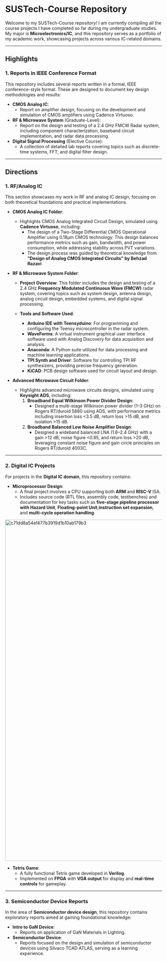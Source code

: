 # SUSTech-Course Repository

Welcome to my SUSTech-Course repository! I am currently compiling all the course projects I have completed so far during my undergraduate studies. My major is **Microelectronics/IC**, and this repository serves as a portfolio of my academic work, showcasing projects across various IC-related domains.

---

## Highlights

### **1. Reports in IEEE Conference Format**
This repository includes several reports written in a formal, IEEE conference-style format. These are designed to document key design methodologies and results:
- **CMOS Analog IC**: 
  - Report on amplifier design, focusing on the development and simulation of CMOS amplifiers using Cadence Virtuoso.
- **RF & Microwave System** (Graduate-Level): 
  - Report on the design and testing of a 2.4 GHz FMCW Radar system, including component characterization, baseband circuit implementation, and radar data processing.
- **Digital Signal Processing** (Elective Course): 
  - A collection of detailed lab reports covering topics such as discrete-time systems, FFT, and digital filter design.

---

## Directions
### **1. RF/Analog IC**
This section showcases my work in RF and analog IC design, focusing on both theoretical foundations and practical implementations.

- **CMOS Analog IC Folder**:
   - Highlights CMOS Analog Integrated Circuit Design, simulated using **Cadence Virtuoso**, including:
      - The design of a Two-Stage Differential CMOS Operational Amplifier using 0.18µm CMOS technology. This design balances performance metrics such as gain, bandwidth, and power consumption, while addressing stability across PVT variations.
      - The design process was guided by theoretical knowledge from **"Design of Analog CMOS Integrated Circuits" by Behzad Razavi**
- **RF & Microwave System Folder**:
  - **Project Overview**: This folder includes the design and testing of a 2.4 GHz **Frequency Modulated Continuous Wave (FMCW)** radar system, covering topics such as system design, antenna design, analog circuit design, embedded systems, and digital signal processing.

  - **Tools and Software Used**:
    - **Arduino IDE with Teensyduino**: For programming and configuring the Teensy microcontroller in the radar system.
    - **WaveForms**: A virtual instrument graphical user interface software used with Analog Discovery for data acquisition and analysis.
    - **Anaconda**: A Python suite utilized for data processing and machine learning applications.
    - **TPI Synth and Driver**: Software for controlling TPI RF synthesizers, providing precise frequency generation.
    - **KiCAD**: PCB design software used for circuit layout and design.



- **Advanced Microwave Circuit Folder**:
  - Highlights advanced microwave circuits designs, simulated using **Keysight ADS**, including:
    1. **Broadband Equal Wilkinson Power Divider Design**:
       - Designed a multi-stage Wilkinson power divider (1–3 GHz) on Rogers RT/duroid 5880 using ADS, with performance metrics including insertion loss <3.5 dB, return loss >15 dB, and isolation >15 dB.
    2. **Broadband Balanced Low Noise Amplifier Design**:
       - Designed a wideband balanced LNA (1.6–2.4 GHz) with a gain >12 dB, noise figure <0.85, and return loss >20 dB, leveraging constant noise figure and gain circle principles on Rogers RT/duroid 4003C.

---
### **2. Digital IC Projects**
For projects in the **Digital IC domain**, this repository contains:
- **Microprocessor Design**: 
  - A final project involves a CPU supporting both **ARM** and **RISC-V** ISA.
  - Includes source code (RTL files, assembly code, testbenches) and documentation for key tasks such as **five-stage pipeline processor with Hazard Unit**, **Floating-point Unit**,**instruction set expansion**, and **multi-cycle operation handling**.
 <img width="1099" alt="c71dd8a54ef477b3919d1b10ab179b3" src="https://github.com/user-attachments/assets/21f79c2d-548e-4621-9ca0-a639f2b45176" />

    
- **Tetris Game**:
  - A fully functional Tetris game developed in **Verilog**.
  - Implemented on **FPGA** with **VGA output** for display and **real-time controls** for gameplay.

---

### **3. Semiconductor Device Reports**
In the area of **Semiconductor device design**, this repository contains exploratory reports aimed at gaining foundational knowledge:
- **Intro to GaN Device**: 
  - Reports on application of GaN Materials in Lighting.
- **Semiconductor Device**: 
  - Reports focused on the design and simulation of semiconductor devices using Silvaco TCAD ATLAS, serving as a learning experience.


